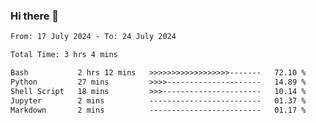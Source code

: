 ### Hi there 👋

<!--
**ututono/ututono** is a ✨ _special_ ✨ repository because its `README.md` (this file) appears on your GitHub profile.

Here are some ideas to get you started:

- 🔭 I’m currently working on ...
- 🌱 I’m currently learning ...
- 👯 I’m looking to collaborate on ...
- 🤔 I’m looking for help with ...
- 💬 Ask me about ...
- 📫 How to reach me: ...
- 😄 Pronouns: ...
- ⚡ Fun fact: ...
-->



<!--START_SECTION:waka-->

```txt
From: 17 July 2024 - To: 24 July 2024

Total Time: 3 hrs 4 mins

Bash           2 hrs 12 mins   >>>>>>>>>>>>>>>>>>-------   72.10 %
Python         27 mins         >>>>---------------------   14.89 %
Shell Script   18 mins         >>>----------------------   10.14 %
Jupyter        2 mins          -------------------------   01.37 %
Markdown       2 mins          -------------------------   01.17 %
```

<!--END_SECTION:waka-->
